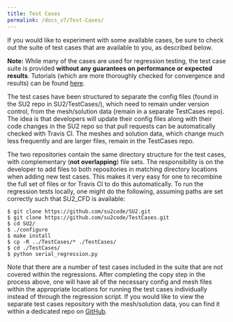 ```yaml
---
title: Test Cases
permalink: /docs_v7/Test-Cases/
---
```


If you would like to experiment with some available cases, be sure to check out the suite of test cases that are available to you, as described below.

**Note:** While many of the cases are used for regression testing, the test case suite is provided **without any guarantees on performance or expected results**. Tutorials (which are more thoroughly checked for convergence and results) can be found [here](/su2/Tutorials/home/).

The test cases have been structured to separate the config files (found in the SU2 repo in SU2/TestCases/), which need to remain under version control, from the mesh/solution data (remain in a separate TestCases repo). The idea is that developers will update their config files along with their code changes in the SU2 repo so that pull requests can be automatically checked with Travis CI. The meshes and solution data, which change much less frequently and are larger files, remain in the TestCases repo.

The two repositories contain the same directory structure for the test cases, with complementary (**not overlapping**) file sets. The responsibility is on the developer to add files to both repositories in matching directory locations when adding new test cases. This makes it very easy for one to recombine the full set of files or for Travis CI to do this automatically. To run the regression tests locally, one might do the following, assuming paths are set correctly such that SU2_CFD is available:
```
$ git clone https://github.com/su2code/SU2.git
$ git clone https://github.com/su2code/TestCases.git
$ cd SU2/
$ ./configure
$ make install
$ cp -R ../TestCases/* ./TestCases/
$ cd ./TestCases/
$ python serial_regression.py
```

Note that there are a number of test cases included in the suite that are not covered within the regressions. After completing the copy step in the process above, one will have all of the necessary config and mesh files within the appropriate locations for running the test cases individually instead of through the regression script. If you would like to view the separate test cases repository with the mesh/solution data, you can find it within a dedicated repo on [GitHub](https://github.com/su2code/TestCases).
